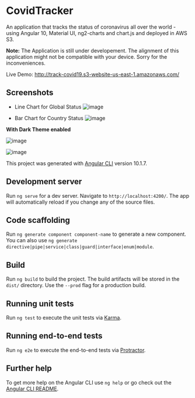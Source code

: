 # CovidTracker

An application that tracks the status of coronavirus all over the world - using Angular 10, Material UI, ng2-charts and chart.js and deployed in AWS S3.

**Note:** The Application is still under developement. The alignment of this application might not be compatible with your device. Sorry for the inconveniences.

Live Demo: http://track-covid19.s3-website-us-east-1.amazonaws.com/

## Screenshots

- Line Chart for Global Status
![image](https://user-images.githubusercontent.com/36665975/98823333-f5d40680-2457-11eb-8166-4070b1b4ed6e.png)

- Bar Chart for Country Status
![image](https://user-images.githubusercontent.com/36665975/98823543-40ee1980-2458-11eb-91b3-fe1b331844de.png)

**With Dark Theme enabled**

![image](https://user-images.githubusercontent.com/36665975/98823417-1308d500-2458-11eb-8fdd-353d824a40e8.png)

![image](https://user-images.githubusercontent.com/36665975/98823492-29af2c00-2458-11eb-9d14-7b442d87c1b9.png)


This project was generated with [Angular CLI](https://github.com/angular/angular-cli) version 10.1.7.

## Development server

Run `ng serve` for a dev server. Navigate to `http://localhost:4200/`. The app will automatically reload if you change any of the source files.

## Code scaffolding

Run `ng generate component component-name` to generate a new component. You can also use `ng generate directive|pipe|service|class|guard|interface|enum|module`.

## Build

Run `ng build` to build the project. The build artifacts will be stored in the `dist/` directory. Use the `--prod` flag for a production build.

## Running unit tests

Run `ng test` to execute the unit tests via [Karma](https://karma-runner.github.io).

## Running end-to-end tests

Run `ng e2e` to execute the end-to-end tests via [Protractor](http://www.protractortest.org/).

## Further help

To get more help on the Angular CLI use `ng help` or go check out the [Angular CLI README](https://github.com/angular/angular-cli/blob/master/README.md).
